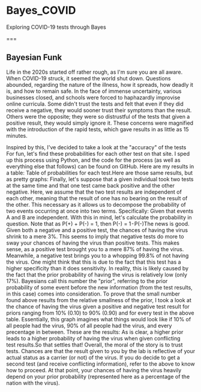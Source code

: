 # Bayes_COVID
Exploring COVID-19 tests through Bayes

===

 ## Bayesian Funk
Life in the 2020s started off rather rough, as I'm sure you are all aware. When COVID-19 struck, it seemed the world shut down. Questions abounded, regarding the nature of the illness, how it spreads, how deadly it is, and how to remain safe. In the face of immense uncertainty, various businesses closed, and schools were forced to haphazardly improvise online curricula. Some didn't trust the tests and felt that even if they did receive a negative, they would sooner trust their symptoms than the result. Others were the opposite; they were so distrustful of the tests that given a positive result, they would simply ignore it. These concerns were magnified with the introduction of the rapid tests, which gave results in as little as 15 minutes.

Inspired by this, I've decided to take a look at the "accuracy" of the tests
For fun, let's find these probabilities for each other test on that site. I sped up this process using Python, and the code for the process (as well as everything else that follows) can be found on GitHub. Here are my results in a table:
Table of probabilities for each test.Here are those same results, but as pretty graphs:
Finally, let's suppose that a given individual took two tests at the same time and that one test came back positive and the other negative.
Here, we assume that the two test results are independent of each other, meaning that the result of one has no bearing on the result of the other. This necessary as it allows us to decompose the probability of two events occurring at once into two terms. Specifically:
Given that events A and B are independent.
With this in mind, let's calculate the probability in question.
Note that as P(+) + P(-) = 1, then P(-) = 1 - P(-)The news is good. Given both a negative and a positive test, the chances of having the virus shrink to a mere 3%. This seems to imply that negative tests do more to sway your chances of having the virus than positive tests. This makes sense, as a positive test brought you to a mere 87% of having the virus. Meanwhile, a negative test brings you to a whopping 99.8% of not having the virus.
One might think that this is due to the fact that this test has a higher specificity than it does sensitivity. In reality, this is likely caused by the fact that the prior probability of having the virus is relatively low (only 17%). Bayesians call this number the "prior", referring to the prior probability of some event before the new information (from the test results, in this case) comes into consideration.
To prove that the small number found above results from the relative smallness of the prior, I took a look at the chance of having the virus given a positive and negative test result for priors ranging from 10% (0.10) to 90% (0.90) and for every test in the above table. Essentially, this graph imagines what things would look like if 10% of all people had the virus, 90% of all people had the virus, and every precentage in between. These are the results:
As is clear, a higher prior leads to a higher probability of having the virus when given conflicting test results.So that settles that!
Overall, the moral of the story is to trust tests. Chances are that the result given to you by the lab is reflective of your actual status as a carrier (or not) of the virus. If you do decide to get a second test (and receive conflicting information), refer to the above to know how to proceed. At that point, your chances of having the virus heavily depend on your prior probability (represented here as a percentage of the nation with the virus).
